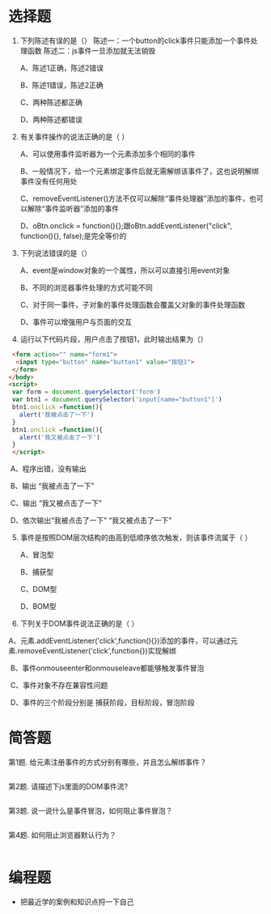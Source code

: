 # 选择题

1. 下列陈述有误的是（） 
   陈述一：一个button的click事件只能添加一个事件处理函数
   陈述二：js事件一旦添加就无法销毁   

   A、陈述1正确，陈述2错误

   B、陈述1错误，陈述2正确

   C、两种陈述都正确

   D、两种陈述都错误


2. 有关事件操作的说法正确的是（   ）

   A、可以使用事件监听器为一个元素添加多个相同的事件

   B、一般情况下，给一个元素绑定事件后就无需解绑该事件了，这也说明解绑事件没有任何用处

   C、removeEventListener()方法不仅可以解除“事件处理器”添加的事件，也可以解除“事件监听器”添加的事件

   D、oBtn.onclick = function(){};跟oBtn.addEventListener("click", function(){}, false);是完全等价的


3.  下列说法错误的是（）

    A、event是window对象的一个属性，所以可以直接引用event对象 

    B、不同的浏览器事件处理的方式可能不同 

    C、对于同一事件，子对象的事件处理函数会覆盖父对象的事件处理函数  

    D、事件可以增强用户与页面的交互  


4. 运行以下代码片段，用户点击了按钮1，此时输出结果为（）
```html
 <form action="" name="form1">
  <input type="button" name="button1" value="按钮1">
 </form>
</body>
<script>
 var form = document.querySelector('form')
 var btn1 = document.querySelector('input[name="button1"]')
 btn1.onclick =function(){
   alert('我被点击了一下')
 }
 btn1.onclick =function(){
   alert('我又被点击了一下')
 }
 </script>
```

​     A、程序出错，没有输出 

​    B、输出 “我被点击了一下” 

​    C、输出 “我又被点击了一下” 

​    D、依次输出“我被点击了一下” “我又被点击了一下”  

5. 事件是按照DOM层次结构的由高到低顺序依次触发，则该事件流属于（ ） 

    A、冒泡型 

    B、捕获型

   C、DOM型

   D、BOM型


6. 下列关于DOM事件说法正确的是（ ） 

​       A、元素.addEventListener('click',function(){})添加的事件，可以通过元素.removeEventListener('click',function{})实现解绑

​      B、事件onmouseenter和onmouseleave都能够触发事件冒泡

​      C、事件对象不存在兼容性问题

​      D、事件的三个阶段分别是 捕获阶段，目标阶段，冒泡阶段




# 简答题

第1题. 给元素注册事件的方式分别有哪些，并且怎么解绑事件？
```js

```
第2题. 请描述下js里面的DOM事件流?
```js

```
第3题. 说一说什么是事件冒泡，如何阻止事件冒泡？
```js

```
第4题. 如何阻止浏览器默认行为？
```js

```

# 编程题
- 把最近学的案例和知识点捋一下自己


